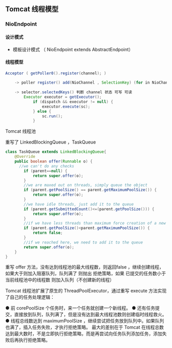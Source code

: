 ## Tomcat  线程模型

### NioEndpoint 

#### 设计模式

* 模板设计模式 （ NioEndpoint extends AbstractEndpoint）

#### 线程模型

```java
Acceptor ( getPoller0().register(channel); )
    
    -> poller register() add(NioChannel , SelectionKey) (for in NioChannelList) 
    
    -> selector.selectedKeys() 判断 channel 状态 可写 可读
    	Executor executor = getExecutor();
            if (dispatch && executor != null) {
                executor.execute(sc);
            } else {
                sc.run();
            }
```

Tomcat 线程池

重写了 LinkedBlockingQueue ，TaskQueue  

```java
class TaskQueue extends LinkedBlockingQueue{
    @Override
    public boolean offer(Runnable o) {
      //we can't do any checks
        if (parent==null) {
            return super.offer(o);
        }
        //we are maxed out on threads, simply queue the object
        if (parent.getPoolSize() == parent.getMaximumPoolSize()) {
            return super.offer(o);
        }
        //we have idle threads, just add it to the queue
        if (parent.getSubmittedCount()<=(parent.getPoolSize())) {
            return super.offer(o);
        }
        //if we have less threads than maximum force creation of a new thread
        if (parent.getPoolSize()<parent.getMaximumPoolSize()) {
            return false;
        }
        //if we reached here, we need to add it to the queue
        return super.offer(o);
    }
}
```

重写 offer 方法，没有达到线程池的最大线程数，则返回false ，继续创建线程，如果大于则加入阻塞队列，队列满了 则抛出 拒绝策略，如果 已提交的任务数小于当前线程池中的线程数 则加入队列（不创建新的线程）

Tomcat 线程池扩展了原生的 ThreadPoolExecutor，通过重写 execute 方法实现了自己的任务处理逻辑：

 ● 前 corePoolSize 个任务时，来一个任务就创建一个新线程。
 ● 还有任务提交，直接放到队列，队列满了，但是没有达到最大线程池数则创建临时线程救火。
 ● 线程总线数达到 maximumPoolSize ，继续尝试把任务放到队列中。如果队列也满了，插入任务失败，才执行拒绝策略。
最大的差别在于 Tomcat 在线程总数达到最大数时，不是立即执行拒绝策略，而是再尝试向任务队列添加任务，添加失败后再执行拒绝策略。

